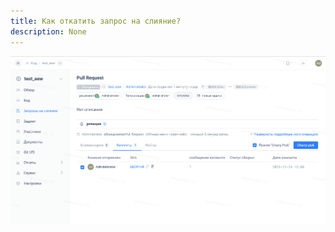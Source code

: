 ```yaml
---
title: Как откатить запрос на слияние?
description: None
---
```


![Описание изображения](../../../../../assets/image170.png)